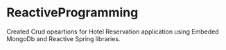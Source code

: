 # ReactiveProgramming

Created Crud opeartions for Hotel Reservation application using Embeded MongoDb and Reactive Spring libraries.
